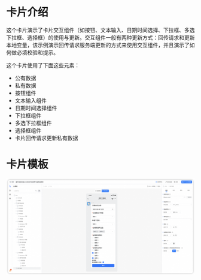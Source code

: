 # 卡片介绍

这个卡片演示了卡片交互组件（如按钮、文本输入、日期时间选择、下拉框、多选下拉框、选择框）的使用与更新。交互组件一般有两种更新方式：回传请求和更新本地变量，该示例演示回传请求服务端更新的方式来使用交互组件，并且演示了如何做必填校验和提示。

这个卡片使用了下面这些元素：

- 公有数据
- 私有数据
- 按钮组件
- 文本输入组件
- 日期时间选择组件
- 下拉框组件
- 多选下拉框组件
- 选择框组件
- 卡片回传请求更新私有数据

# 卡片模板

![](循环渲染容器之交互组件的使用与服务端更新.png)
